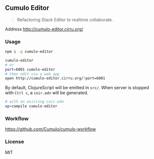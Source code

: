 
Cumulo Editor
------

> Refactoring Stack Editor to realtime collaborate.

Address http://cumulo-editor.cirru.org/

### Usage

```bash
npm i -g cumulo-editor
```

```bash
cumulo-editor
# or
port=6001 cumulo-editor
# then edit via a web app
open http://cumulo-editor.cirru.org/?port=6001
```

By default, ClojureScript will be emitted in `src/`.
When server is stopped with `Ctrl c`, a `coir.edn` will be generated.

```bash
# with an existing coir.edn
op=compile cumulo-editor
```

### Workflow

https://github.com/Cumulo/cumulo-workflow

### License

MIT
